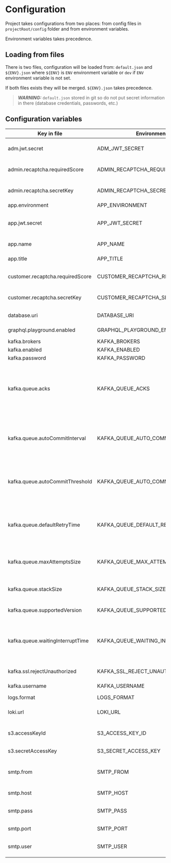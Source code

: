 
# Configuration

Project takes configurations from two places: from config files in `projectRoot/config` folder and from environment variables.

Environment variables takes precedence.

## Loading from files

There is two files, configuration will be loaded from: `default.json` and `${ENV}.json` where `${ENV}` is `ENV` environment variable or `dev` if `ENV` environment variable is not set.

If both files exists they will be merged. `${ENV}.json` takes precedence.

> **_WARNING:_**  `default.json` stored in git so do not put secret information in there (database credentials, passwords, etc.)

## Configuration variables

| Key in file                      | Environment                        | Description                                                                                                                               |
| -------------------------------- | ---------------------------------- | ----------------------------------------------------------------------------------------------------------------------------------------- |
| adm.jwt.secret                   | ADM_JWT_SECRET                     | Секрет для подписи JWT-токенов приложения админки                                                                                         |
| admin.recaptcha.requiredScore    | ADMIN_RECAPTCHA_REQUIRED_SCORE     | Требуемый уровень доверия к пользователю                                                                                                  |
| admin.recaptcha.secretKey        | ADMIN_RECAPTCHA_SECRET_KEY         | Секретный токен рекапчи приложения админки                                                                                                |
| app.environment                  | APP_ENVIRONMENT                    | Название окружения                                                                                                                        |
| app.jwt.secret                   | APP_JWT_SECRET                     | Секрет для подписи JWT-токенов приложения пользователей                                                                                   |
| app.name                         | APP_NAME                           | Техническое название приложения                                                                                                           |
| app.title                        | APP_TITLE                          | Человеческое название приложения                                                                                                          |
| customer.recaptcha.requiredScore | CUSTOMER_RECAPTCHA_REQUIRED_SCORE  | Требуемый уровень доверия к пользователю                                                                                                  |
| customer.recaptcha.secretKey     | CUSTOMER_RECAPTCHA_SECRET_KEY      | Секретный токен рекапчи приложения пользователя                                                                                           |
| database.uri                     | DATABASE_URI                       | Строка подключения к основной базе данных                                                                                                 |
| graphql.playground.enabled       | GRAPHQL_PLAYGROUND_ENABLED         | Включение graphql playground (true | false)                                                                                               |
| kafka.brokers                    | KAFKA_BROKERS                      | Список kafka блокеров                                                                                                                     |
| kafka.enabled                    | KAFKA_ENABLED                      | Включние кафки                                                                                                                            |
| kafka.password                   | KAFKA_PASSWORD                     | Пароль доступа в kafka                                                                                                                    |
| kafka.queue.acks                 | KAFKA_QUEUE_ACKS                   | `-1`(all) все несинхронизированные реплики должны подтвердить (по умолчанию), `0` нет подтверждений, `1` только ждет подтверждения лидера |
| kafka.queue.autoCommitInterval   | KAFKA_QUEUE_AUTO_COMMIT_INTERVAL   | Потребитель будет фиксировать смещения по истечении заданного периода, например, пяти секунд. Значение в миллисекундах                    |
| kafka.queue.autoCommitThreshold  | KAFKA_QUEUE_AUTO_COMMIT_THRESHOLD  | Потребитель будет фиксировать смещения после разрешения заданного количества сообщений, например тысячи сообщений                         |
| kafka.queue.defaultRetryTime     | KAFKA_QUEUE_DEFAULT_RETRY_TIME     | Время паузы после первой ошибки, например 20000 мс, потом оно увеличывается экспоненциально с мультипликатором 1.5                        |
| kafka.queue.maxAttemptsSize      | KAFKA_QUEUE_MAX_ATTEMPTS_SIZE      | Максимальное количество попыток обработки ошибки на сообщение                                                                             |
| kafka.queue.stackSize            | KAFKA_QUEUE_STACK_SIZE             | Количество сообщений, обрабатываемых параллельно                                                                                          |
| kafka.queue.supportedVersion     | KAFKA_QUEUE_SUPPORTED_VERSION      | Поддерживаемые версии сообщения                                                                                                           |
| kafka.queue.waitingInterruptTime | KAFKA_QUEUE_WAITING_INTERRUPT_TIME | Время паузы в очереди ожидания, когда она прошла все сообщения, это чтобы она не крутила сообщения покругу без остановки                  |
| kafka.ssl.rejectUnauthorized     | KAFKA_SSL_REJECT_UNAUTHORIZED      | Запрещать невалидный ssl сертификат                                                                                                       |
| kafka.username                   | KAFKA_USERNAME                     | Username доступа в kafka                                                                                                                  |
| logs.format                      | LOGS_FORMAT                        | Формат логов (plain | json)                                                                                                               |
| loki.url                         | LOKI_URL                           | Урл для доступа в Loki. Используется для запроса бизнес-логов                                                                             |
| s3.accessKeyId                   | S3_ACCESS_KEY_ID                   | Идентификатор доступа для авторизации в S3                                                                                                |
| s3.secretAccessKey               | S3_SECRET_ACCESS_KEY               | Секретный ключ для авторизации в S3                                                                                                       |
| smtp.from                        | SMTP_FROM                          | Почтовый адрес, от имени которого следует отправлять письма                                                                               |
| smtp.host                        | SMTP_HOST                          | Хост почтового сервера                                                                                                                    |
| smtp.pass                        | SMTP_PASS                          | Пароль пользователя для авторизации на почтовом сервере                                                                                   |
| smtp.port                        | SMTP_PORT                          | Порт почтового сервера                                                                                                                    |
| smtp.user                        | SMTP_USER                          | Имя пользователя для авторизации на почтовом сервере                                                                                      |
